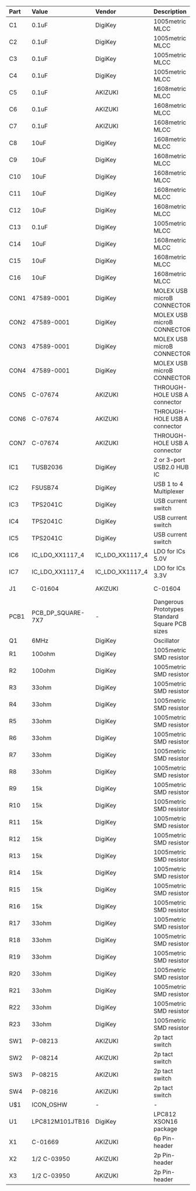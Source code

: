 | Part | Value             | Vendor          | Description                                    | Link                                           |
|:-----|:------------------|:----------------|:-----------------------------------------------|:-----------------------------------------------|
| C1   | 0.1uF             | DigiKey         | 1005metric MLCC                                |                                                |
| C2   | 0.1uF             | DigiKey         | 1005metric MLCC                                |                                                |
| C3   | 0.1uF             | DigiKey         | 1005metric MLCC                                |                                                |
| C4   | 0.1uF             | DigiKey         | 1005metric MLCC                                |                                                |
| C5   | 0.1uF             | AKIZUKI         | 1608metric MLCC                                |                                                |
| C6   | 0.1uF             | AKIZUKI         | 1608metric MLCC                                |                                                |
| C7   | 0.1uF             | AKIZUKI         | 1608metric MLCC                                |                                                |
| C8   | 10uF              | DigiKey         | 1608metric MLCC                                |                                                |
| C9   | 10uF              | DigiKey         | 1608metric MLCC                                |                                                |
| C10  | 10uF              | DigiKey         | 1608metric MLCC                                |                                                |
| C11  | 10uF              | DigiKey         | 1608metric MLCC                                |                                                |
| C12  | 10uF              | DigiKey         | 1608metric MLCC                                |                                                |
| C13  | 0.1uF             | DigiKey         | 1005metric MLCC                                |                                                |
| C14  | 10uF              | DigiKey         | 1608metric MLCC                                |                                                |
| C15  | 10uF              | DigiKey         | 1608metric MLCC                                |                                                |
| C16  | 10uF              | DigiKey         | 1608metric MLCC                                |                                                |
| CON1 | 47589-0001        | DigiKey         | MOLEX USB microB CONNECTOR                     |                                                |
| CON2 | 47589-0001        | DigiKey         | MOLEX USB microB CONNECTOR                     |                                                |
| CON3 | 47589-0001        | DigiKey         | MOLEX USB microB CONNECTOR                     |                                                |
| CON4 | 47589-0001        | DigiKey         | MOLEX USB microB CONNECTOR                     |                                                |
| CON5 | C-07674           | AKIZUKI         | THROUGH-HOLE USB A connector                   | <http://akizukidenshi.com/catalog/g/gC-07674/> |
| CON6 | C-07674           | AKIZUKI         | THROUGH-HOLE USB A connector                   | <http://akizukidenshi.com/catalog/g/gC-07674/> |
| CON7 | C-07674           | AKIZUKI         | THROUGH-HOLE USB A connector                   | <http://akizukidenshi.com/catalog/g/gC-07674/> |
| IC1  | TUSB2036          | DigiKey         | 2 or 3-port USB2.0 HUB IC                      |                                                |
| IC2  | FSUSB74           | DigiKey         | USB 1 to 4 Multiplexer                         |                                                |
| IC3  | TPS2041C          | DigiKey         | USB current switch                             |                                                |
| IC4  | TPS2041C          | DigiKey         | USB current switch                             |                                                |
| IC5  | TPS2041C          | DigiKey         | USB current switch                             |                                                |
| IC6  | IC_LDO_XX1117_4   | IC_LDO_XX1117_4 | LDO for ICs 5.0V                               |                                                |
| IC7  | IC_LDO_XX1117_4   | IC_LDO_XX1117_4 | LDO for ICs 3.3V                               |                                                |
| J1   | C-01604           | AKIZUKI         | C-01604                                        | <http://akizukidenshi.com/catalog/g/gC-01669/> |
| PCB1 | PCB_DP_SQUARE-7X7 | -               | Dangerous Prototypes Standard Square PCB sizes | -                                              |
| Q1   | 6MHz              | DigiKey         | Oscillator                                     |                                                |
| R1   | 100ohm            | DigiKey         | 1005metric SMD resistor                        |                                                |
| R2   | 100ohm            | DigiKey         | 1005metric SMD resistor                        |                                                |
| R3   | 33ohm             | DigiKey         | 1005metric SMD resistor                        |                                                |
| R4   | 33ohm             | DigiKey         | 1005metric SMD resistor                        |                                                |
| R5   | 33ohm             | DigiKey         | 1005metric SMD resistor                        |                                                |
| R6   | 33ohm             | DigiKey         | 1005metric SMD resistor                        |                                                |
| R7   | 33ohm             | DigiKey         | 1005metric SMD resistor                        |                                                |
| R8   | 33ohm             | DigiKey         | 1005metric SMD resistor                        |                                                |
| R9   | 15k               | DigiKey         | 1005metric SMD resistor                        |                                                |
| R10  | 15k               | DigiKey         | 1005metric SMD resistor                        |                                                |
| R11  | 15k               | DigiKey         | 1005metric SMD resistor                        |                                                |
| R12  | 15k               | DigiKey         | 1005metric SMD resistor                        |                                                |
| R13  | 15k               | DigiKey         | 1005metric SMD resistor                        |                                                |
| R14  | 15k               | DigiKey         | 1005metric SMD resistor                        |                                                |
| R15  | 15k               | DigiKey         | 1005metric SMD resistor                        |                                                |
| R16  | 15k               | DigiKey         | 1005metric SMD resistor                        |                                                |
| R17  | 33ohm             | DigiKey         | 1005metric SMD resistor                        |                                                |
| R18  | 33ohm             | DigiKey         | 1005metric SMD resistor                        |                                                |
| R19  | 33ohm             | DigiKey         | 1005metric SMD resistor                        |                                                |
| R20  | 33ohm             | DigiKey         | 1005metric SMD resistor                        |                                                |
| R21  | 33ohm             | DigiKey         | 1005metric SMD resistor                        |                                                |
| R22  | 33ohm             | DigiKey         | 1005metric SMD resistor                        |                                                |
| R23  | 33ohm             | DigiKey         | 1005metric SMD resistor                        |                                                |
| SW1  | P-08213           | AKIZUKI         | 2p tact switch                                 | <http://akizukidenshi.com/catalog/g/gp-8213/>  |
| SW2  | P-08214           | AKIZUKI         | 2p tact switch                                 | <http://akizukidenshi.com/catalog/g/gp-8214/>  |
| SW3  | P-08215           | AKIZUKI         | 2p tact switch                                 | <http://akizukidenshi.com/catalog/g/gp-8215/>  |
| SW4  | P-08216           | AKIZUKI         | 2p tact switch                                 | <http://akizukidenshi.com/catalog/g/gp-8216/>  |
| U$1  | ICON_OSHW         | -               | -                                              | -                                              |
| U1   | LPC812M101JTB16   | DigiKey         | LPC812 XSON16 package                          | -                                              |
| X1   | C-01669           | AKIZUKI         | 6p Pin-header                                  | <http://akizukidenshi.com/catalog/g/gC-01669/> |
| X2   | 1/2 C-03950       | AKIZUKI         | 2p Pin-header                                  | <http://akizukidenshi.com/catalog/g/gC-03950/> |
| X3   | 1/2 C-03950       | AKIZUKI         | 2p Pin-header                                  | <http://akizukidenshi.com/catalog/g/gC-03950/> |
